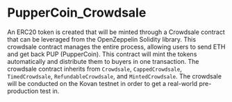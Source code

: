 # PupperCoin_Crowdsale

An ERC20 token is created that will be minted through a Crowdsale contract that can be leveraged from the OpenZeppelin Solidity library.
This crowdsale contract manages the entire process, allowing users to send ETH and get back PUP (PupperCoin).
This contract will mint the tokens automatically and distribute them to buyers in one transaction.
The crowdsale contract inherits from `Crowdsale`, `CappedCrowdsale`, `TimedCrowdsale`, `RefundableCrowdsale`, and `MintedCrowdsale`.
The crowdsale will be conducted on the Kovan testnet in order to get a real-world pre-production test in. 
